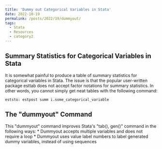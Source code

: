 ```yaml
---
title: 'Dummy out Categorical Variables in Stata'
date: 2022-10-19
permalink: /posts/2022/19/dummyout/
tags:
  - Stata
  - Resources
  - category2
---
```


Summary Statistics for Categorical Variables in Stata
------
It is somewhat painful to produce a table of summary statistics for categorical variables in Stata. The issue is that the popular user-written package esttab does not accept factor notations for summary statistics. In other words, you cannot simply get neat tables with the following command:

	eststo: estpost summ i.some_categorical_variable

The "dummyout" Command
------
This "dummyout" command improves Stata's "tab(), gen()" command in the following ways:
	* Dummyout accepts multiple variables and does not require a loop
	* Dummyout uses value label numbers to label generated dummy variables, instead of using sequences
